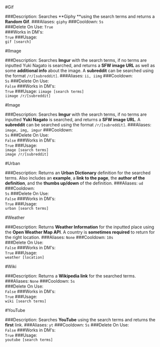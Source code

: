 #Gif
>
###Description:
Searches **Giphy **using the search terms and returns a **Random Gif**.
###Aliases:
`giphy`
###Cooldown:
`5s`  
###Delete On Use:
`True`  
###Works in DM's:  
`True`
###Usage:  
`gif [search]`

#IImage
>
###Description:
Searches **Imgur** with the search terms, if no terms are inputted Yuki Nagato is searched, and returns a **SFW image URL** as well as some **additional info** about the image. A **subreddit** can be searched using the format `/r/[subreddit]`.
###Aliases:
`ii, iimg`
###Cooldown:  
`5s`
###Delete On Use:  
`False`
###Works in DM's:  
`True`
###Usage:
`iimage [search terms]`  
`iimage /r/[subreddit]`  


#Image
>
###Description:
Searches **Imgur** with the search terms, if no terms are inputted **Yuki Nagato** is searched, and returns a **SFW image URL**. A **subreddit** can be searched using the format `/r/[subreddit]`.
###Aliases:
`image, img, imgur`
###Cooldown:  
`5s`
###Delete On Use:  
`False`
###Works in DM's:  
`True`
###Usage:  
`image [search terms]`  
`image /r/[subreddit]`

#Urban
>
###Description:
Returns an **Urban Dictionary** definition for the searched terms. Also includes an **example**, a **link to the page**, the **author of the definition**, and the **thumbs up/down** of the definition.
###Aliases:
`ud`
###Cooldown:  
`5s`
###Delete On Use:  
`False`
###Works in DM's:  
`True`
###Usage:  
`urban [search terms]`

#Weather
>
###Description:
Returns **Weather Information** for the inputted place using the **Open Weather Map API**. A country is **sometimes required** to return for the right location.
###Aliases:
`None`
###Cooldown:
`10s`  
###Delete On Use:  
`False`
###Works in DM's:  
`True`
###Usage:  
`weather [location]`


#Wiki
>
###Description:
Returns a **Wikipedia link** for the searched terms.
###Aliases:
`None`
###Cooldown:
`5s`  
###Delete On Use:  
`False`
###Works in DM's:  
`True`
###Usage:  
`wiki [search terms]`


#YouTube
>
###Description:
Searches **YouTube** using the search terms and returns the **first** link.
###Aliases:
`yt`
###Cooldown: 
`5s` 
###Delete On Use:  
`False`
###Works in DM's:  
`True`
###Usage:  
`youtube [search terms]`